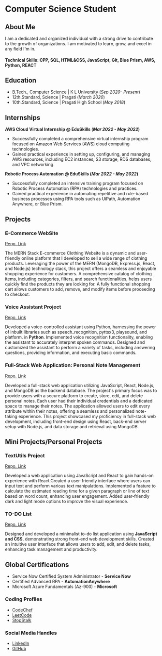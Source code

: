 # Computer Science Student

## About Me
I am a dedicated and organized individual with a strong drive to contribute to the growth of organizations. I am motivated to learn, grow, and excel in any field I'm in.

#### Technical Skills: CPP, SQL, HTML&CSS, JavaScript, Git, Blue Prism, AWS, Python, REACT

## Education
- B.Tech., Computer Science | K L University (_Sep 2020- Present_)								       		
- 12th.Standard,    Science	| Pragati (_March 2020_)	 			        		
- 10th.Standard,    Science | Pragati High School (_May 2018_)

## Internships
**AWS Cloud Virtual Internship @  EduSkills (_Mar 2022 - May 2022_)**
- Successfully completed a comprehensive virtual internship program focused on Amazon Web Services (AWS) cloud computing technologies.
- Gained practical experience in setting up, configuring, and managing AWS resources, including EC2 instances, S3 storage, RDS databases, and VPC networking.

**Robotic Process Automation @ EduSkills (_Mar 2022 - May 2022_)**
- Successfully completed an intensive training program focused on Robotic Process Automation (RPA) technologies and practices.
- Gained practical experience in automating repetitive and rule-based business processes using RPA tools such as UiPath, Automation Anywhere, or Blue Prism.

## Projects
### E-Commerce WebSite
[Repo. Link](https://github.com/VenkataPraveen-09/E-Commerce)

The MERN Stack E-commerce Clothing Website is a dynamic and user-friendly online platform that I developed to sell a wide range of clothing products. Leveraging the power of the MERN (MongoDB, Express.js, React, and Node.js) technology stack, this project offers a seamless and enjoyable shopping experience for customers. A comprehensive catalog of clothing items, including categories, filters, and search functionalities, helps users quickly find the products they are looking for. A fully functional shopping cart allows customers to add, remove, and modify items before proceeding to checkout.

### Voice Assistant Project
[Repo. Link](https://github.com/VenkataPraveen-09/JarvisPy)

Developed a voice-controlled assistant using Python, harnessing the power of inbuilt libraries such as speech_recognition, pyttsx3, playsound, and platform. in **Python**. Implemented voice recognition functionality, enabling the assistant to accurately interpret spoken commands. Designed and customized the assistant to perform a variety of tasks, including answering questions, providing information, and executing basic commands.

### Full-Stack Web Application: Personal Note Management
[Repo. Link](https://github.com/VenkataPraveen-09/TextUtils-Using-React)

Developed a full-stack web application utilizing JavaScript, React, Node.js, and MongoDB as the backend database. The project's primary focus was to provide users with a secure platform to create, store, edit, and delete personal notes. Each user had their individual credentials and a dedicated space to manage their notes. The application allowed users to edit every attribute within their notes, offering a seamless and personalized note-taking experience. This project showcased my proficiency in full-stack web development, including front-end design using React, back-end server setup with Node.js, and data storage and retrieval using MongoDB.

## Mini Projects/Personal Projects
### TextUtils Project
[Repo. Link](https://github.com/VenkataPraveen-09/TextUtils-Using-React)

Developed a web application using JavaScript and React to gain hands-on experience with React.Created a user-friendly interface where users can input text and perform various text manipulations. Implemented a feature to calculate the estimated reading time for a given paragraph or line of text based on word count, enhancing user engagement. Added user-friendly dark and light mode options to improve the visual experience.

### TO-DO List
[Repo. Link](https://github.com/VenkataPraveen-09/To_Do-Using-JavaScript)

Designed and developed a minimalist to-do list application using **JavaScript and CSS**, demonstrating strong front-end web development skills. Created an intuitive user interface that allows users to add, edit, and delete tasks, enhancing task management and productivity.

## Global Certifications
- Service Now Certified System Administrator - **Service Now**
- Certified Advanced RPA - **AutomationAnywhere**
- Microsoft Azure Fundamentals (Az-900) - **Microsoft**

### Coding Profiles
- [CodeChef](https://www.codechef.com/users/venkat0999)
- [LeetCode](https://leetcode.com/venkat099)
- [StopStalk](https://www.stopstalk.com/user/profile/venkat0999)

### Social Media Handles
- [LinkedIn](https://www.linkedin.com/in/venkatapraveenvundavalli/)
- [GitHub](https://github.com/VenkataPraveen-09)
